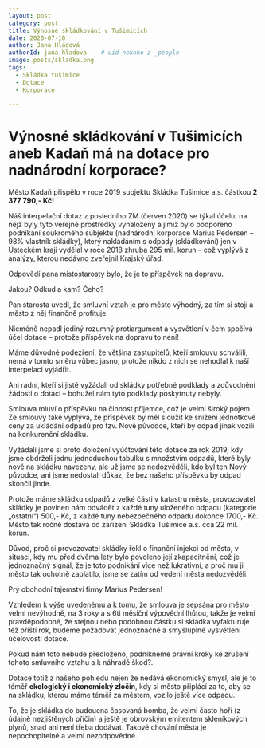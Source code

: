 ```yaml
---
layout: post
category: post
title: Výnosné skládkování v Tušimicích
date: 2020-07-10
author: Jana Hladová
authorId: jana.hladova    # uid nekoho z _people
image: posts/skladka.png
tags:
  - Skládka tušimice
  - Dotace
  - Korporace

---
```


# Výnosné skládkování v Tušimicích aneb Kadaň má na dotace pro nadnárodní korporace?

Město Kadaň přispělo v roce 2019 subjektu Skládka Tušimice a.s. částkou **2 377 790,- Kč!**

Náš interpelační dotaz z posledního ZM (červen 2020) se týkal účelu, na nějž byly tyto veřejné prostředky vynaloženy a jimiž bylo podpořeno podnikání soukromého subjektu 
(nadnárodní korporace Marius Pedersen – 98% vlastník skládky), který nakládáním s odpady (skládkování) jen v Ústeckém kraji vydělal v roce 2018 zhruba 295 mil. korun 
– což vyplývá z analýzy, kterou nedávno zveřejnil Krajský úřad. 

Odpovědí pana místostarosty bylo, že je to příspěvek na dopravu. 

Jakou? Odkud a kam? Čeho? 

Pan starosta uvedl, že smluvní vztah je pro město výhodný, za tím si stojí a město z něj finančně profituje. 

Nicméně nepadl jediný rozumný protiargument a vysvětlení v čem spočívá účel dotace – protože příspěvek na dopravu to není! 

Máme důvodné podezření, že většina zastupitelů, kteří smlouvu schválili, nemá v tomto směru vůbec jasno, protože nikdo z nich se nehodlal k naší interpelaci vyjádřit.

Ani radní, kteří si jistě vyžádali od skládky potřebné podklady a zdůvodnění žádosti o dotaci – bohužel nám tyto podklady poskytnuty nebyly.

Smlouva mluví o příspěvku na činnost příjemce, což je velmi široký pojem. Ze smlouvy také vyplývá, že příspěvek by měl sloužit ke snížení jednotkové ceny za ukládání odpadů 
pro tzv. Nové původce, kteří by odpad jinak vozili na konkurenční skládku. 

Vyžádali jsme si proto doložení vyúčtování této dotace za rok 2019, kdy jsme obdrželi jednu jednoduchou tabulku s množstvím odpadů, které byly nově na skládku navezeny, 
ale už jsme se nedozvěděli, kdo byl ten Nový původce, ani jsme nedostali důkaz, že bez našeho příspěvku by odpad skončil jinde. 

Protože máme skládku odpadů z velké části v katastru města, provozovatel skládky je povinen nám odvádět z každé tuny uloženého odpadu (kategorie „ostatní“) 500,- Kč, 
z každé tuny nebezpečného odpadu dokonce 1700,- Kč. Město tak ročně dostává od zařízení Skládka Tušimice a.s. cca 22 mil. korun. 

Důvod, proč si provozovatel skládky řekl o finanční injekci od města, v situaci, kdy mu před dvěma lety bylo povoleno její zkapacitnění, což je jednoznačný signál,
že je toto podnikání více než lukrativní, a proč mu ji město tak ochotně zaplatilo, jsme se zatím od vedení města nedozvěděli. 

Prý obchodní tajemství firmy Marius Pedersen!

Vzhledem k výše uvedenému a k tomu, že smlouva je sepsána pro město velmi nevýhodně, na 3 roky a s 6ti měsíční výpovědní lhůtou, takže je velmi pravděpodobné, 
že stejnou nebo podobnou částku si skládka vyfakturuje též příští rok, budeme požadovat jednoznačné a smysluplné vysvětlení účelovosti dotace. 

Pokud nám toto nebude předloženo, podnikneme právní kroky ke zrušení tohoto smluvního vztahu a k náhradě škod?.

Dotace totiž z našeho pohledu nejen že nedává ekonomický smysl, ale je to téměř **ekologický i ekonomický zločin**, kdy si město připlácí za to, aby se na skládku, 
kterou máme téměř za městem, vozilo ještě více odpadu. 

To, že je skládka do budoucna časovaná bomba, že velmi často hoří (z údajně nezjištěných příčin) a ještě je obrovským emitentem skleníkových plynů, snad ani není třeba dodávat. Takové chování města je nepochopitelné a velmi nezodpovědné.

